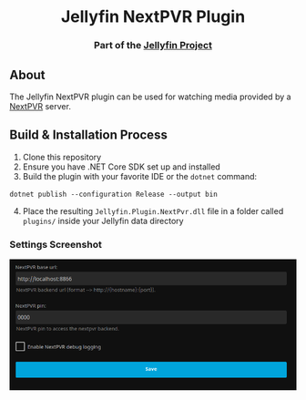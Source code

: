 <h1 align="center">Jellyfin NextPVR Plugin</h1>
<h3 align="center">Part of the <a href="https://jellyfin.org/">Jellyfin Project</a></h3>

## About

The Jellyfin NextPVR plugin can be used for watching media provided by a <a href="http://www.nextpvr.com/">NextPVR</a> server.

## Build & Installation Process

1. Clone this repository
2. Ensure you have .NET Core SDK set up and installed
3. Build the plugin with your favorite IDE or the `dotnet` command:

```
dotnet publish --configuration Release --output bin
```

4. Place the resulting `Jellyfin.Plugin.NextPvr.dll` file in a folder called `plugins/` inside your Jellyfin data directory

### Settings Screenshot

<img src=screenshot.png>
